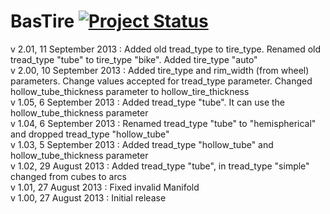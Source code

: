 BasTire [![Project Status](http://stillmaintained.com/basile-laderchi/BasTire.png)](http://stillmaintained.com/basile-laderchi/BasTire)
=======
v 2.01, 11 September 2013 : Added old tread\_type to tire\_type. Renamed old tread\_type "tube" to tire\_type "bike". Added tire\_type "auto"  
v 2.00, 10 September 2013 : Added tire\_type and rim\_width (from wheel) parameters. Change values accepted for tread\_type parameter. Changed hollow\_tube\_thickness parameter to hollow\_tire\_thickness  
v 1.05,  6 September 2013 : Added tread\_type "tube". It can use the hollow\_tube\_thickness parameter  
v 1.04,  6 September 2013 : Renamed tread\_type "tube" to "hemispherical" and dropped tread\_type "hollow\_tube"  
v 1.03,  5 September 2013 : Added tread\_type "hollow\_tube" and hollow\_tube\_thickness parameter  
v 1.02, 29    August 2013 : Added tread\_type "tube", in tread\_type "simple" changed from cubes to arcs  
v 1.01, 27    August 2013 : Fixed invalid Manifold  
v 1.00, 27    August 2013 : Initial release
